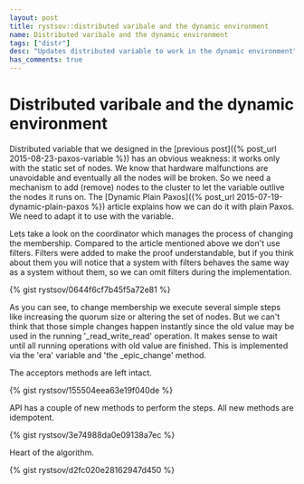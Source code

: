 ```yaml
---
layout: post
title: rystsov::distributed varibale and the dynamic environment
name: Distributed varibale and the dynamic environment
tags: ["distr"]
desc: "Updates distributed variable to work in the dynamic environment"
has_comments: true
---
```


<h1>Distributed varibale and the dynamic environment</h1>

Distributed variable that we designed in the [previous post]({% post_url 2015-08-23-paxos-variable %}) has an obvious weakness: it works only with the static set of nodes. We know that hardware malfunctions are unavoidable and eventually all the nodes will be broken. So we need a mechanism to add (remove) nodes to the cluster to let the variable outlive the nodes it runs on. The [Dynamic Plain Paxos]({% post_url 2015-07-19-dynamic-plain-paxos %}) article explains how we can do it with plain Paxos. We need to adapt it to use with the variable.

Lets take a look on the coordinator which manages the process of changing the membership. Compared to the article mentioned above we don't use filters. Filters were added to make the proof understandable, but if you think about them you will notice that a system with filters behaves the same way as a system without them, so we can omit filters during the implementation.

{% gist rystsov/0644f6cf7b45f5a72e81 %}

As you can see, to change membership we execute several simple steps like increasing the quorum size or altering the set of nodes. But we can't think that those simple changes happen instantly since the old value may be used in the running '_read_write_read' operation. It makes sense to wait until all running operations with old value are finished. This is implemented via the 'era' variable and 'the _epic_change' method.

The acceptors methods are left intact.

{% gist rystsov/155504eea63e19f040de %}

API has a couple of new methods to perform the steps. All new methods are idempotent.

{% gist rystsov/3e74988da0e09138a7ec %}

Heart of the algorithm.

{% gist rystsov/d2fc020e28162947d450 %}
